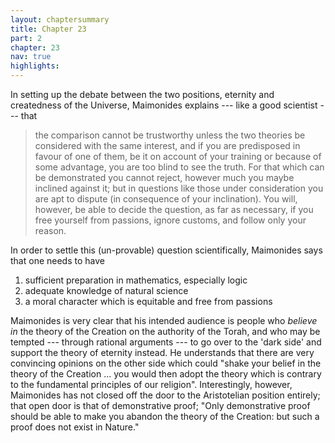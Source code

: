 ```yaml
---
layout: chaptersummary
title: Chapter 23
part: 2
chapter: 23
nav: true
highlights: 
---
```


In setting up the debate between the two positions, eternity and createdness of the Universe, Maimonides explains --- like a good scientist --- that 
> the comparison cannot be trustworthy unless the two theories be considered with the same interest, and if you are predisposed in favour of one of them, be it on account of your training or because of some advantage, you are too blind to see the truth. For that which can be demonstrated you cannot reject, however much you maybe inclined against it; but in questions like those under consideration you are apt to dispute (in consequence of your inclination). You will, however, be able to decide the question, as far as necessary, if you free yourself from passions, ignore customs, and follow only your reason.

In order to settle this (un-provable) question scientifically, Maimonides says that one needs to have
1. sufficient preparation in mathematics, especially logic
2. adequate knowledge of natural science
3. a moral character which is equitable and free from passions

Maimonides is very clear that his intended audience is people who _believe in_ the theory of the Creation on the authority of the Torah, and who may be tempted --- through rational arguments --- to go over to the 'dark side' and support the theory of eternity instead. He understands that there are very convincing opinions on the other side which could "shake your belief in the theory of the Creation ... you would then adopt the theory which is contrary to the fundamental principles of our religion". Interestingly, however, Maimonides has not closed off the door to the Aristotelian position entirely; that open door is that of demonstrative proof; "Only demonstrative proof should be able to make you abandon the theory of the Creation: but such a proof does not exist in Nature."
